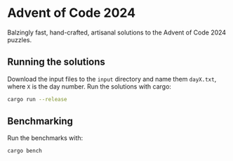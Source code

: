 # Advent of Code 2024

Balzingly fast, hand-crafted, artisanal solutions to the Advent of Code 2024 puzzles.

## Running the solutions

Download the input files to the `input` directory and name them `dayX.txt`, where `X` is the day number.
Run the solutions with cargo:

```sh
cargo run --release
```

## Benchmarking

Run the benchmarks with:

```sh
cargo bench
```
